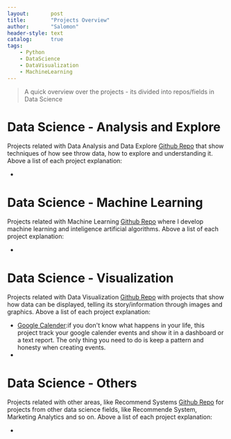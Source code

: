 ```yaml
---
layout:       post
title:        "Projects Overview"
author:       "Salomon"
header-style: text
catalog:      true
tags:
    - Python
    - DataScience
    - DataVisualization
    - MachineLearning
---
```


> A quick overview over the projects - its divided into repos/fields in Data Science


# Data Science - Analysis and Explore
Projects related with Data Analysis and Data Explore
[Github Repo](https://github.com/salomaoalves/DataScience_Analysis-Explore) that show techniques of how see throw data, how to explore and understanding it. Above a list of each project explanation:
  - []()

# Data Science - Machine Learning
Projects related with Machine Learning
[Github Repo](https://github.com/salomaoalves/DataScience_MachineLearning) where I develop machine learning and inteligence artificial algorithms. Above a list of each project explanation:
  - []()

# Data Science - Visualization
Projects related with Data Visualization
[Github Repo](https://github.com/salomaoalves/DataScience_Visualization) with projects that show how data can be displayed, telling its story/information through images and graphics. Above a list of each project explanation:
  - [Google Calender](https://salomaoalves.github.io/2023/11/12/GCalender/):if you don't know what happens in your life, this project track your google calender events and show it in a dashboard or a text report. The only thing you need to do is keep a pattern and honesty when creating events.
  - []()

# Data Science - Others
Projects related with other areas, like Recommend Systems
[Github Repo](https://github.com/salomaoalves/DataScience_Others) for projects from other data science fields, like Recommende System, Marketing Analytics and so on. Above a list of each project explanation:
  - []()
